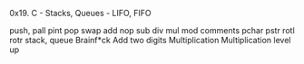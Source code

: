 0x19. C - Stacks, Queues - LIFO, FIFO

push, pall
pint
pop
swap
add
nop
sub
div
mul
mod
comments
pchar
pstr
rotl
rotr
stack, queue
Brainf*ck
Add two digits
Multiplication
Multiplication level up
